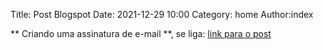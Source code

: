 Title: Post Blogspot
Date: 2021-12-29 10:00
Category: home
Author:index

** Criando uma assinatura de e-mail **,
se liga: 
[link para o post](https://perceubertoletti.blogspot.com/2021/12/criando-uma-assinatura-de-e-mail.html)